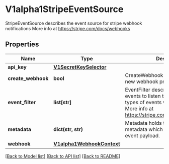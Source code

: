# V1alpha1StripeEventSource

StripeEventSource describes the event source for stripe webhook notifications More info at https://stripe.com/docs/webhooks
## Properties
Name | Type | Description | Notes
------------ | ------------- | ------------- | -------------
**api_key** | [**V1SecretKeySelector**](V1SecretKeySelector.md) |  | [optional] 
**create_webhook** | **bool** | CreateWebhook if specified creates a new webhook programmatically. | [optional] 
**event_filter** | **list[str]** | EventFilter describes the type of events to listen to. If not specified, all types of events will be processed. More info at https://stripe.com/docs/api/events/list | [optional] 
**metadata** | **dict(str, str)** | Metadata holds the user defined metadata which will passed along the event payload. | [optional] 
**webhook** | [**V1alpha1WebhookContext**](V1alpha1WebhookContext.md) |  | [optional] 

[[Back to Model list]](../README.md#documentation-for-models) [[Back to API list]](../README.md#documentation-for-api-endpoints) [[Back to README]](../README.md)


